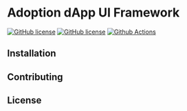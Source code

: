# Adoption dApp UI Framework
[![GitHub license](https://img.shields.io/badge/license-MIT-blue.svg)](https://github.com/PaulFasola/adoption/blob/master/LICENSE) [![GitHub license](https://img.shields.io/badge/react-17-green.svg)](https://reactjs.org/) [![Github Actions](https://github.com/PaulFasola/adoption/actions/workflows/actions.yaml/badge.svg)](https://github.com/PaulFasola/adoption/actions/workflows/actions.yaml)

## Installation

## Contributing

## License